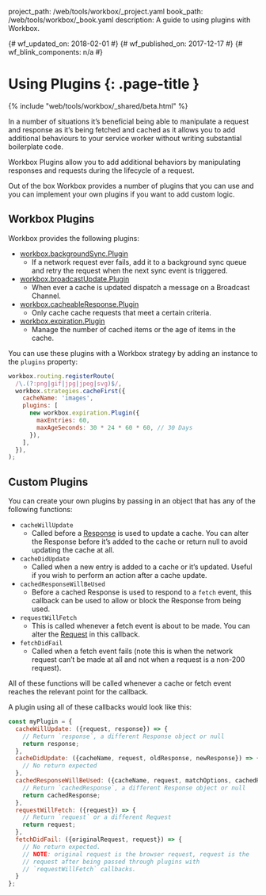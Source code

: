 project_path: /web/tools/workbox/_project.yaml
book_path: /web/tools/workbox/_book.yaml
description: A guide to using plugins with Workbox.

{# wf_updated_on: 2018-02-01 #}
{# wf_published_on: 2017-12-17 #}
{# wf_blink_components: n/a #}

# Using Plugins {: .page-title }

{% include "web/tools/workbox/_shared/beta.html" %}

In a number of situations it’s beneficial being able to manipulate a request
and response as it’s being fetched and cached as it allows you to add
additional behaviours to your service worker without writing substantial
boilerplate code.

Workbox Plugins allow you to add additional behaviors by manipulating
responses and requests during the lifecycle of a request.

Out of the box Workbox provides a number of plugins that you can use and
you can implement your own plugins if you want to add custom logic.

## Workbox Plugins

Workbox provides the following plugins:

* [workbox.backgroundSync.Plugin](../reference-docs/prerelease/workbox.backgroundSync.Plugin)
    * If a network request ever fails, add it to a background sync queue
    and retry the request when the next sync event is triggered.
* [workbox.broadcastUpdate.Plugin](../reference-docs/prerelease/workbox.broadcastUpdate.Plugin)
    * When ever a cache is updated dispatch a message on a Broadcast Channel.
* [workbox.cacheableResponse.Plugin](../reference-docs/prerelease/workbox.cacheableResponse.Plugin)
    * Only cache cache requests that meet a certain criteria.
* [workbox.expiration.Plugin](../reference-docs/prerelease/workbox.expiration.Plugin)
    * Manage the number of cached items or the age of items in the cache.

You can use these plugins with a Workbox strategy by adding an instance to
the `plugins` property:

```javascript
workbox.routing.registerRoute(
  /\.(?:png|gif|jpg|jpeg|svg)$/,
  workbox.strategies.cacheFirst({
    cacheName: 'images',
    plugins: [
      new workbox.expiration.Plugin({
        maxEntries: 60,
        maxAgeSeconds: 30 * 24 * 60 * 60, // 30 Days
      }),
    ],
  }),
);
```

## Custom Plugins

You can create your own plugins by passing in an object that has any of the
following functions:

* `cacheWillUpdate`
    * Called before a
    [Response](https://developer.mozilla.org/en-US/docs/Web/API/Response) is
    used to update a cache. You can alter the Response before it’s added to the
    cache or return null to avoid updating the cache at all.
* `cacheDidUpdate`
    * Called when a new entry is added to a cache or it’s updated. Useful
    if you wish to perform an action after a cache update.
* `cachedResponseWillBeUsed`
    * Before a cached Response is used to respond to a `fetch` event, this
    callback can be used to allow or block the Response from being used.
* `requestWillFetch`
    * This is called whenever a fetch event is about to be made. You can alter
    the [Request](https://developer.mozilla.org/en-US/docs/Web/API/Request)
    in this callback.
* `fetchDidFail`
    * Called when a fetch event fails (note this is when the network request
    can’t be made at all and not when a request is a non-200 request).

All of these functions will be called whenever a cache or fetch event
reaches the relevant point for the callback.

A plugin using all of these callbacks would look like this:

```javascript
const myPlugin = {
  cacheWillUpdate: ({request, response}) => {
    // Return `response`, a different Response object or null
    return response;
  },
  cacheDidUpdate: ({cacheName, request, oldResponse, newResponse}) => {
    // No return expected
  },
  cachedResponseWillBeUsed: ({cacheName, request, matchOptions, cachedResponse}) => {
    // Return `cachedResponse`, a different Response object or null
    return cachedResponse;
  },
  requestWillFetch: ({request}) => {
    // Return `request` or a different Request
    return request;
  },
  fetchDidFail: ({originalRequest, request}) => {
    // No return expected.
    // NOTE: original request is the browser request, request is the
    // request after being passed through plugins with
    // `requestWillFetch` callbacks.
  }
};
```
